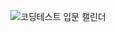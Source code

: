 ![코딩테스트 입문 캘린더](https://user-images.githubusercontent.com/82068552/228738197-1d85dfa8-b442-4860-b8e8-0579ec321486.png)
